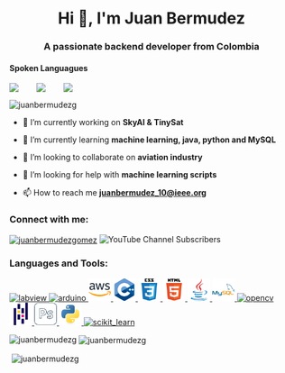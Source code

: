 

<h1 align="center">Hi 👋, I'm Juan Bermudez</h1>
<h3 align="center">A passionate backend developer from Colombia</h3>
<h4>Spoken Languagues</h4>
<div style="display: flex;">
  <img src="https://hatscripts.github.io/circle-flags/flags/co.svg" width="48">
  <img src="https://hatscripts.github.io/circle-flags/flags/us.svg" width="48">
  <img src="https://hatscripts.github.io/circle-flags/flags/fr.svg" width="48">
</div>

<p align="left"> <img src="https://komarev.com/ghpvc/?username=juanbermudezg&label=Profile%20views&color=b4900e&style=plastic" alt="juanbermudezg" /> </p>

- 🔭 I’m currently working on **SkyAI & TinySat**

- 🌱 I’m currently learning **machine learning, java, python and MySQL**

- 👯 I’m looking to collaborate on **aviation industry**

- 🤝 I’m looking for help with **machine learning scripts**

- 📫 How to reach me **juanbermudez_10@ieee.org**

<h3 align="left">Connect with me:</h3>
<p align="left">
<a href="https://linkedin.com/in/juanbermudezgomez" target="blank"><img align="center" src="https://raw.githubusercontent.com/rahuldkjain/github-profile-readme-generator/master/src/images/icons/Social/linked-in-alt.svg" alt="juanbermudezgomez" height="30" width="40" /></a>
<img alt="YouTube Channel Subscribers" src="https://img.shields.io/youtube/channel/subscribers/UCHLqRxwjs4Uflh5ZEWZTUZw">
</p>

<h3 align="left">Languages and Tools:</h3>
<p align="left"><a href="https://www.ni.com/es-co/support/downloads/software-products/download.labview.html#487445" target="_blank" rel="noreferrer"> <img src="https://unaaldia.hispasec.com/wp-content/uploads/2018/10/labview_logo_vertical_4c.jpg" alt="labview" width="40" height="50"/> </a> <a href="https://www.arduino.cc/" target="_blank" rel="noreferrer"> <img src="https://cdn.worldvectorlogo.com/logos/arduino-1.svg" alt="arduino" width="40" height="40"/> </a> <a href="https://aws.amazon.com" target="_blank" rel="noreferrer"> <img src="https://raw.githubusercontent.com/devicons/devicon/master/icons/amazonwebservices/amazonwebservices-original-wordmark.svg" alt="aws" width="40" height="40"/> </a> <a href="https://www.w3schools.com/cpp/" target="_blank" rel="noreferrer"> <img src="https://raw.githubusercontent.com/devicons/devicon/master/icons/cplusplus/cplusplus-original.svg" alt="cplusplus" width="40" height="40"/> </a> <a href="https://www.w3schools.com/css/" target="_blank" rel="noreferrer"> <img src="https://raw.githubusercontent.com/devicons/devicon/master/icons/css3/css3-original-wordmark.svg" alt="css3" width="40" height="40"/> </a> <a href="https://www.w3.org/html/" target="_blank" rel="noreferrer"> <img src="https://raw.githubusercontent.com/devicons/devicon/master/icons/html5/html5-original-wordmark.svg" alt="html5" width="40" height="40"/> </a> <a href="https://www.java.com" target="_blank" rel="noreferrer"> <img src="https://raw.githubusercontent.com/devicons/devicon/master/icons/java/java-original.svg" alt="java" width="40" height="40"/> </a> <a href="https://www.mysql.com/" target="_blank" rel="noreferrer"> <img src="https://raw.githubusercontent.com/devicons/devicon/master/icons/mysql/mysql-original-wordmark.svg" alt="mysql" width="40" height="40"/> </a> <a href="https://opencv.org/" target="_blank" rel="noreferrer"> <img src="https://www.vectorlogo.zone/logos/opencv/opencv-icon.svg" alt="opencv" width="40" height="40"/> </a> <a href="https://pandas.pydata.org/" target="_blank" rel="noreferrer"> <img src="https://raw.githubusercontent.com/devicons/devicon/2ae2a900d2f041da66e950e4d48052658d850630/icons/pandas/pandas-original.svg" alt="pandas" width="40" height="40"/> </a> <a href="https://www.photoshop.com/en" target="_blank" rel="noreferrer"> <img src="https://raw.githubusercontent.com/devicons/devicon/master/icons/photoshop/photoshop-line.svg" alt="photoshop" width="40" height="40"/> </a> <a href="https://www.python.org" target="_blank" rel="noreferrer"> <img src="https://raw.githubusercontent.com/devicons/devicon/master/icons/python/python-original.svg" alt="python" width="40" height="40"/> </a> <a href="https://scikit-learn.org/" target="_blank" rel="noreferrer"> <img src="https://upload.wikimedia.org/wikipedia/commons/0/05/Scikit_learn_logo_small.svg" alt="scikit_learn" width="40" height="40"/> </a> </p>

<p><img align="left" src="https://github-readme-stats.vercel.app/api/top-langs?username=juanbermudezg&show_icons=true&theme=highcontrast&locale=en&layout=pie&langs_count=20" alt="juanbermudezg" /></p>

<p>&nbsp;<img align="center" src="https://github-readme-stats.vercel.app/api?username=juanbermudezg&show_icons=true&theme=highcontrast&locale=en" alt="juanbermudezg" /></p>

<p>&nbsp;<img align="center" src="https://github-readme-stats.vercel.app/api/wakatime?username=juanbermudezg&layout=compact&theme=highcontrast" alt="juanbermudezg" /></p>

